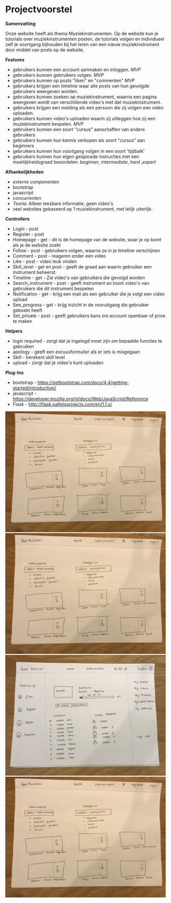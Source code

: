 # Projectvoorstel

**Samenvatting**

Onze website heeft als thema Muziekinstrumenten. Op de website kun je tutorials over muziekinstrumenten posten, de tutorials volgen en individueel zelf je voortgang bijhouden bij het leren van een nieuw muziekinstrument door middel van posts op de website.

**Features**
- gebruikers kunnen een account aanmaken en inloggen. *MVP*
- gebruikers kunnen gebruikers volgen. *MVP*
- gebruikers kunnen op posts "liken" en "commenten" *MVP*
- gebruikers krijgen een timeline waar alle posts van hun gevolgde gebruikers weergeven worden.
- gebruikers kunnen zoeken op muziekinstrument, waarna een pagina weergeven wordt van verschillende video's met dat muziekinstrument.
- gebruikers krijgen een melding als een persoon die zij volgen een video uploaden.
- gebruikers kunnen video's uploaden waarin zij uitleggen hoe zij een muziekinstrument bespelen. *MVP*
- gebruikers kunnen een soort "cursus" aanschaffen van andere gebruikers
- gebruikers kunnen hun kennis verkopen als soort "cursus" aan beginners
- gebruikers kunnen hun voortgang volgen in een soort 'tijdbalk'
- gebruikers kunnen hun eigen geüploade instructies met een moeilijkheidsgraad beoordelen: *beginner*, *intermediate*, *hard* ,*expert*

**Afhankelijkheden**
- *externe componenten*
- bootstrap
- javascript
- *concurrenten*
- *Teoria*: Alleen leesbare informatie, geen video's
- veel websites gebaseerd op 1 muziekinstrument, met lelijk uiterlijk.

**Controllers**
- Login - post
- Register - post
- Homepage - get - dit is de homepage van de website, waar je op komt als je de website zoekt
- Follow - post - gebruikers volgen, waarna ze in je timeline verschijnen
- Comment - post - reageren onder een video
- Like - post - video leuk vinden
- Skill_level - get en post - geeft de graad aan waarin gebruiker een instrument beheerst.
- Timeline - get - Zie video's van gebruikers die gevolgd worden
- Search_instrument - post - geeft instrument en toont video's van gebruikers die dit instrument bespelen
- Notification - get - krijg een mail als een gebruiker die je volgt een video upload
- See_progress - get - krijg inzicht in de vooruitgang die gebruiker geboekt heeft
- Set_private - post - geeft gebruikers kans om account openbaar of prive te maken

**Helpers**
- login required -  zorgt dat je ingelogd moet zijn om bepaalde functies te gebruiken
- apology - geeft een excuusformulier als er iets is misgegaan
- Skill -  berekent skill level
- upload - zorgt dat je video's kunt uploaden

**Plug-Ins**
- bootstrap - https://getbootstrap.com/docs/4.4/getting-started/introduction/
- javascript - https://developer.mozilla.org/nl/docs/Web/JavaScript/Reference
- Flask - http://flask.palletsprojects.com/en/1.1.x/

![schets](doc/IMG_0137.jpeg)
![schets](doc/IMG_0137.jpeg)
![schets](doc/IMG_2450.jpeg)
![schets](doc/IMG_0137.jpeg)
